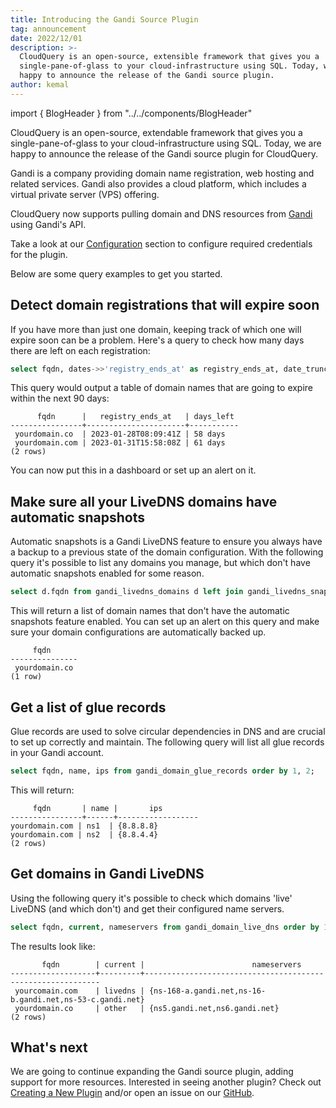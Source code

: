 ```yaml
---
title: Introducing the Gandi Source Plugin
tag: announcement
date: 2022/12/01
description: >-
  CloudQuery is an open-source, extensible framework that gives you a
  single-pane-of-glass to your cloud-infrastructure using SQL. Today, we are
  happy to announce the release of the Gandi source plugin.
author: kemal
---
```


import { BlogHeader } from "../../components/BlogHeader"

<BlogHeader/>

CloudQuery is an open-source, extendable framework that gives you a single-pane-of-glass to your cloud-infrastructure using SQL. Today, we are happy to announce the release of the Gandi source plugin for CloudQuery.

Gandi is a company providing domain name registration, web hosting and related services. Gandi also provides a cloud platform, which includes a virtual private server (VPS) offering.

CloudQuery now supports pulling domain and DNS resources from [Gandi](https://gandi.net/) using Gandi's API.

Take a look at our [Configuration](/docs/plugins/sources/gandi/configuration) section to configure required credentials for the plugin.

Below are some query examples to get you started.

## Detect domain registrations that will expire soon

If you have more than just one domain, keeping track of which one will expire soon can be a problem. Here's a query to check how many days there are left on each registration:

```sql
select fqdn, dates->>'registry_ends_at' as registry_ends_at, date_trunc('day', (dates->>'registry_ends_at')::timestamp - current_timestamp) as days_left from gandi_domains where ((dates->>'registry_ends_at')::timestamp - interval '90 day') < current_timestamp order by 1;
```

This query would output a table of domain names that are going to expire within the next 90 days:

```
      fqdn      |   registry_ends_at   | days_left
----------------+----------------------+-----------
 yourdomain.co  | 2023-01-28T08:09:41Z | 58 days
 yourdomain.com | 2023-01-31T15:58:08Z | 61 days
(2 rows)
```

You can now put this in a dashboard or set up an alert on it.

## Make sure all your LiveDNS domains have automatic snapshots

Automatic snapshots is a Gandi LiveDNS feature to ensure you always have a backup to a previous state of the domain configuration. With the following query it's possible to list any domains you manage, but which don't have automatic snapshots enabled for some reason.

```sql
select d.fqdn from gandi_livedns_domains d left join gandi_livedns_snapshots s on s.fqdn=d.fqdn and s.automatic where s.fqdn is null;
```

This will return a list of domain names that don't have the automatic snapshots feature enabled. You can set up an alert on this query and make sure your domain configurations are automatically backed up.

```
     fqdn
---------------
 yourdomain.co
(1 row)
```


## Get a list of glue records

Glue records are used to solve circular dependencies in DNS and are crucial to set up correctly and maintain. The following query will list all glue records in your Gandi account.

```sql
select fqdn, name, ips from gandi_domain_glue_records order by 1, 2;
```

This will return:

```
     fqdn       | name |       ips
----------------+------+------------------
yourdomain.com | ns1  | {8.8.8.8}
yourdomain.com | ns2  | {8.8.4.4}
(2 rows)
```

## Get domains in Gandi LiveDNS

Using the following query it's possible to check which domains 'live' LiveDNS (and which don't) and get their configured name servers.

```sql
select fqdn, current, nameservers from gandi_domain_live_dns order by 1;
```

The results look like:

```
       fqdn        | current |                        nameservers
-------------------+---------+------------------------------------------------------------
 yourcomain.com    | livedns | {ns-168-a.gandi.net,ns-16-b.gandi.net,ns-53-c.gandi.net}
 yourdomain.co     | other   | {ns5.gandi.net,ns6.gandi.net}
(2 rows)
```

## What's next

We are going to continue expanding the Gandi source plugin, adding support for more resources. Interested in seeing another plugin? Check out [Creating a New Plugin](/docs/developers/creating-new-plugin) and/or open an issue on our [GitHub](https://github.com/cloudquery/cloudquery).
